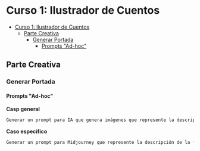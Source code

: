 # Curso 1: Ilustrador de Cuentos

- [Curso 1: Ilustrador de Cuentos](#curso-1-ilustrador-de-cuentos)
  - [Parte Creativa](#parte-creativa)
    - [Generar Portada](#generar-portada)
      - [Prompts "Ad-hoc"](#prompts-ad-hoc)



## Parte Creativa

### Generar Portada

#### Prompts "Ad-hoc"


**Casp general**

```bash
Generar un prompt para IA que genera imágenes que represente la descripción de la fabula
```

**Caso especifico**

```bash
Generar un prompt para Midjourney que represente la descripción de la fabula
```
